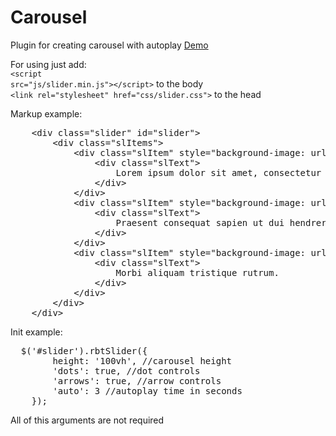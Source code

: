 # Carousel

Plugin for creating carousel with autoplay <a href="https://jsfiddle.net/Umkka/ttm6nka6/">Demo</a>

For using just add:
<br><code>&lt;script src="js/slider.min.js">&lt;/script></code> to the body
<br><code>&lt;link rel="stylesheet" href="css/slider.css"></code> to the head

Markup example:
<pre>
	&lt;div class="slider" id="slider">
		&lt;div class="slItems">
			&lt;div class="slItem" style="background-image: url('img/1.jpg');">
				&lt;div class="slText">
					Lorem ipsum dolor sit amet, consectetur adipiscing elit.
				&lt;/div>
			&lt;/div>
			&lt;div class="slItem" style="background-image: url('img/2.jpg');">
				&lt;div class="slText">
					Praesent consequat sapien ut dui hendrerit imperdiet.  
				&lt;/div>
			&lt;/div>
			&lt;div class="slItem" style="background-image: url('img/3.jpg');">
				&lt;div class="slText">
					Morbi aliquam tristique rutrum. 
				&lt;/div>
			&lt;/div>
		&lt;/div>
	&lt;/div>
</pre>

Init example:
<pre>
  $('#slider').rbtSlider({
		height: '100vh', //carousel height
		'dots': true, //dot controls
		'arrows': true, //arrow controls
		'auto': 3 //autoplay time in seconds
	});
</pre>

All of this arguments are not required
